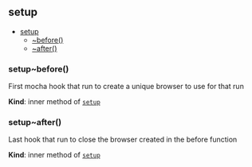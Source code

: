 <a name="module_setup"></a>

## setup

* [setup](#module_setup)
    * [~before()](#module_setup..before)
    * [~after()](#module_setup..after)

<a name="module_setup..before"></a>

### setup~before()
First mocha hook that run to create a unique browser to use for that run

**Kind**: inner method of [<code>setup</code>](#module_setup)  
<a name="module_setup..after"></a>

### setup~after()
Last hook that run to close the browser created in the before function

**Kind**: inner method of [<code>setup</code>](#module_setup)  
